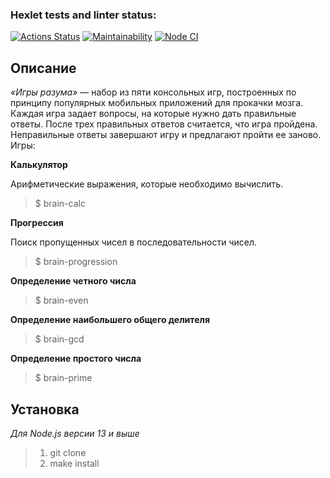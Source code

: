 ### Hexlet tests and linter status:
[![Actions Status](https://github.com/mgrrtt/frontend-project-lvl1/workflows/hexlet-check/badge.svg)](https://github.com/mgrrtt/frontend-project-lvl1/actions) [![Maintainability](https://api.codeclimate.com/v1/badges/a99a88d28ad37a79dbf6/maintainability)](https://codeclimate.com/github/codeclimate/codeclimate/maintainability) [![Node CI](https://github.com/mgrrtt/frontend-project-lvl1/workflows/linter-check/badge.svg)](https://github.com/mgrrtt/frontend-project-lvl1/actions)

## Описание
*«Игры разума»* — набор из пяти консольных игр, построенных по принципу популярных мобильных приложений для прокачки мозга. Каждая игра задает вопросы, на которые нужно дать правильные ответы. После трех правильных ответов считается, что игра пройдена. Неправильные ответы завершают игру и предлагают пройти ее заново. Игры:


**Калькулятор**

Арифметические выражения, которые необходимо вычислить.

> $ brain-calc


**Прогрессия**

Поиск пропущенных чисел в последовательности чисел.

> $ brain-progression


**Определение четного числа**

> $ brain-even


**Определение наибольшего общего делителя**

> $ brain-gcd


**Определение простого числа**

> $ brain-prime


## Установка
*Для Node.js версии 13 и выше*

> 1. git clone
> 2. make install
